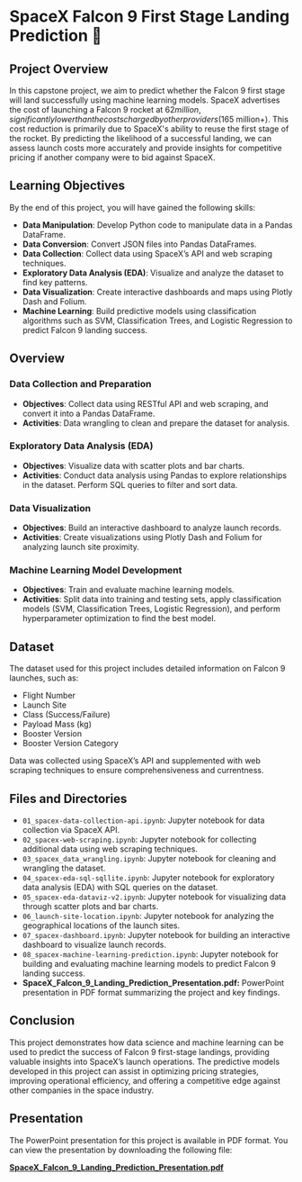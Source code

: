 # SpaceX Falcon 9 First Stage Landing Prediction 🚀

## Project Overview
In this capstone project, we aim to predict whether the Falcon 9 first stage will land successfully using machine learning models. SpaceX advertises the cost of launching a Falcon 9 rocket at $62 million, significantly lower than the costs charged by other providers ($165 million+). This cost reduction is primarily due to SpaceX's ability to reuse the first stage of the rocket. By predicting the likelihood of a successful landing, we can assess launch costs more accurately and provide insights for competitive pricing if another company were to bid against SpaceX.

## Learning Objectives
By the end of this project, you will have gained the following skills:

- **Data Manipulation**: Develop Python code to manipulate data in a Pandas DataFrame.
- **Data Conversion**: Convert JSON files into Pandas DataFrames.
- **Data Collection**: Collect data using SpaceX’s API and web scraping techniques.
- **Exploratory Data Analysis (EDA)**: Visualize and analyze the dataset to find key patterns.
- **Data Visualization**: Create interactive dashboards and maps using Plotly Dash and Folium.
- **Machine Learning**: Build predictive models using classification algorithms such as SVM, Classification Trees, and Logistic Regression to predict Falcon 9 landing success.

## Overview

### Data Collection and Preparation
- **Objectives**: Collect data using RESTful API and web scraping, and convert it into a Pandas DataFrame.
- **Activities**: Data wrangling to clean and prepare the dataset for analysis.

### Exploratory Data Analysis (EDA)
- **Objectives**: Visualize data with scatter plots and bar charts.
- **Activities**: Conduct data analysis using Pandas to explore relationships in the dataset. Perform SQL queries to filter and sort data.

### Data Visualization
- **Objectives**: Build an interactive dashboard to analyze launch records.
- **Activities**: Create visualizations using Plotly Dash and Folium for analyzing launch site proximity.

### Machine Learning Model Development
- **Objectives**: Train and evaluate machine learning models.
- **Activities**: Split data into training and testing sets, apply classification models (SVM, Classification Trees, Logistic Regression), and perform hyperparameter optimization to find the best model.

## Dataset
The dataset used for this project includes detailed information on Falcon 9 launches, such as:

- Flight Number
- Launch Site
- Class (Success/Failure)
- Payload Mass (kg)
- Booster Version
- Booster Version Category

Data was collected using SpaceX’s API and supplemented with web scraping techniques to ensure comprehensiveness and currentness.

## Files and Directories

- `01_spacex-data-collection-api.ipynb`: Jupyter notebook for data collection via SpaceX API.
- `02_spacex-web-scraping.ipynb`: Jupyter notebook for collecting additional data using web scraping techniques.
- `03_spacex_data_wrangling.ipynb`: Jupyter notebook for cleaning and wrangling the dataset.
- `04_spacex-eda-sql-sqllite.ipynb`: Jupyter notebook for exploratory data analysis (EDA) with SQL queries on the dataset.
- `05_spacex-eda-dataviz-v2.ipynb`: Jupyter notebook for visualizing data through scatter plots and bar charts.
- `06_launch-site-location.ipynb`: Jupyter notebook for analyzing the geographical locations of the launch sites.
- `07_spacex-dashboard.ipynb`: Jupyter notebook for building an interactive dashboard to visualize launch records.
- `08_spacex-machine-learning-prediction.ipynb`: Jupyter notebook for building and evaluating machine learning models to predict Falcon 9 landing success.
- **SpaceX_Falcon_9_Landing_Prediction_Presentation.pdf:** PowerPoint presentation in PDF format summarizing the project and key findings.

## Conclusion
This project demonstrates how data science and machine learning can be used to predict the success of Falcon 9 first-stage landings, providing valuable insights into SpaceX’s launch operations. The predictive models developed in this project can assist in optimizing pricing strategies, improving operational efficiency, and offering a competitive edge against other companies in the space industry.

## Presentation
The PowerPoint presentation for this project is available in PDF format. You can view the presentation by downloading the following file:

[**SpaceX_Falcon_9_Landing_Prediction_Presentation.pdf**](./SpaceX_Falcon_9_Landing_Prediction_Presentation.pdf)


